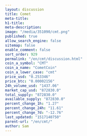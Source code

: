 ```yaml
---
layout: discussion
title: Comet
meta-title: 
h1-title: 
meta-description: 
image: "/media/351090/cmt.png"
published: true
allow_search_engine: false
sitemap: false
enable_comment: false
sort_order: 929
permalink: "/en/cmt/discussion.html"
coin_a_symbol: "CMT"
coin_a_name: "CometCoin"
coin_a_lower_case: "cmt"
price_usd: "0.253346"
price_btc: "0.00002156"
24h_volume_usd: "1437.06"
market_cap_usd: "872830.0"
total_supply: "872830.0"
available_supply: "872830.0"
percent_change_1h: "1.27"
percent_change_24h: "11.61"
percent_change_7d: "-12.76"
last_updated: "1517140750"
parent-url: "/en/cmt/"
author: Sam
---
```



